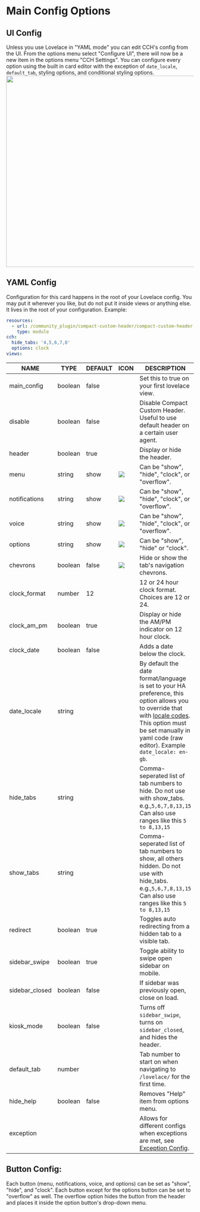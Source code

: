 # Main Config Options

## UI Config
Unless you use Lovelace in "YAML mode" you can edit CCH's config from the UI. From the options menu select "Configure UI", there will now be a new item in the options menu "CCH Settings". You can configure every option using the built in card editor with the exception of `date_locale`, `default_tab`, styling options, and conditional styling options.<br>
<img src="https://i.imgur.com/Toe4qDl.gif" width="514px"><br>

## YAML Config
Configuration for this card happens in the root of your Lovelace config. You may put it wherever you like, but do not put it inside views or anything else. It lives in the root of your configuration. Example:
```yaml
resources:
  - url: /community_plugin/compact-custom-header/compact-custom-header.js
    type: module
cch:
  hide_tabs: '4,5,6,7,8'
  options: clock
views:
```

|NAME|TYPE|DEFAULT|ICON|DESCRIPTION|
|-|-|-|-|-|
|main_config|boolean|false||Set this to true on your first lovelace view.
|disable|boolean|false||Disable Compact Custom Header. Useful to use default header on a certain user agent.
|header|boolean|true||Display or hide the header.|
|menu|string|show|<img src="https://github.com/google/material-design-icons/blob/master/navigation/2x_web/ic_menu_black_18dp.png?raw=true">|Can be "show", "hide", "clock", or "overflow".|
|notifications|string|show|<img src="https://github.com/google/material-design-icons/blob/master/social/2x_web/ic_notifications_black_18dp.png?raw=true">|Can be "show", "hide", "clock", or "overflow".|
|voice|string|show|<img src="https://github.com/google/material-design-icons/blob/master/av/2x_web/ic_mic_black_18dp.png?raw=true">|Can be "show", "hide", "clock", or "overflow".|
|options|string|show|<img src="https://github.com/google/material-design-icons/blob/master/navigation/ios/ic_more_vert_36pt.imageset/ic_more_vert_36pt.png?raw=true">|Can be "show", "hide" or "clock".|
|chevrons|boolean|false|<img src="https://github.com/google/material-design-icons/blob/master/navigation/2x_web/ic_chevron_left_black_48dp.png?raw=true">|Hide or show the tab's navigation chevrons.|
|clock_format|number|12||12 or 24 hour clock format. Choices are 12 or 24.|
|clock_am_pm|boolean|true||Display or hide the AM/PM indicator on 12 hour clock.
|clock_date|boolean|false||Adds a date below the clock.|
|date_locale|string|||By default the date format/language is set to your HA preference, this option allows you to override that with [locale codes](http://download1.parallels.com/SiteBuilder/Windows/docs/3.2/en_US/sitebulder-3.2-win-sdk-localization-pack-creation-guide/30801.htm). This option must be set manually in yaml code (raw editor). Example `date_locale: en-gb`.
|hide_tabs|string|||Comma-seperated list of tab numbers to hide. Do not use with show_tabs.<br>e.g.,`5,6,7,8,13,15` Can also use ranges like this `5 to 8,13,15`|
|show_tabs|string|||Comma-seperated list of tab numbers to show, all others hidden. Do not use with hide_tabs.<br>e.g.,`5,6,7,8,13,15` Can also use ranges like this `5 to 8,13,15`|
|redirect|boolean|true||Toggles auto redirecting from a hidden tab to a visible tab.|
|sidebar_swipe|boolean|true||Toggle ability to swipe open sidebar on mobile.
|sidebar_closed|boolean|false||If sidebar was previously open, close on load.
|kiosk_mode|boolean|false||Turns off `sidebar_swipe`, turns on `sidebar_closed`, and hides the header.
|default_tab|number|||Tab number to start on when navigating to `/lovelace/` for the first time.
|hide_help|boolean|false||Removes "Help" item from options menu.
|exception||||Allows for different configs when exceptions are met, see [Exception Config](https://maykar.github.io/compact-custom-header/Exception-Config/).

## Button Config:

Each button (menu, notifications, voice, and options) can be set as "show", "hide", and "clock". Each button except for the options button can be set to "overflow" as well. The overflow option hides the button from the header and places it inside the option button's drop-down menu.
